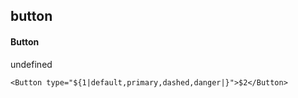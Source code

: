 ## button
#### Button
undefined
```
<Button type="${1|default,primary,dashed,danger|}">$2</Button>

```